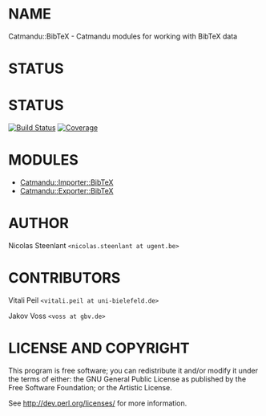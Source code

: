 # NAME

Catmandu::BibTeX - Catmandu modules for working with BibTeX data

# STATUS

# STATUS

[![Build Status](https://travis-ci.org/LibreCat/Catmandu-BibTeX.svg?branch=master)](https://travis-ci.org/LibreCat/Catmandu-BibTeX)
[![Coverage](https://coveralls.io/repos/LibreCat/Catmandu-BibTeX/badge.png?branch=master)](https://coveralls.io/r/LibreCat/Catmandu-BibTeX)

# MODULES

- [Catmandu::Importer::BibTeX](https://metacpan.org/pod/Catmandu::Importer::BibTeX)
- [Catmandu::Exporter::BibTeX](https://metacpan.org/pod/Catmandu::Exporter::BibTeX)

# AUTHOR

Nicolas Steenlant `<nicolas.steenlant at ugent.be>`

# CONTRIBUTORS

Vitali Peil `<vitali.peil at uni-bielefeld.de>`

Jakov Voss `<voss at gbv.de>`

# LICENSE AND COPYRIGHT

This program is free software; you can redistribute it and/or modify it
under the terms of either: the GNU General Public License as published
by the Free Software Foundation; or the Artistic License.

See http://dev.perl.org/licenses/ for more information.
